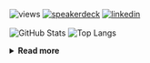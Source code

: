 ![views](https://komarev.com/ghpvc/?username=chck&color=blueviolet)
[![speakerdeck](https://img.shields.io/badge/Speaker_Deck-chck-8a2be2?style=flat-square&logo=speaker-deck)](https://speakerdeck.com/chck)
[![linkedin](https://img.shields.io/badge/LinkedIn-chck-8a2be2?style=flat-square&logo=linkedin)](https://www.linkedin.com/in/chck/)

<p align="left"> 
  <img alt="GitHub Stats" align="center" height="150" src="https://github-readme-stats-nine-umber-51.vercel.app/api?username=chck&count_private=true&show_icons=true&hide_title=true&theme=buefy" />
  <img alt="Top Langs" align="center" height="150" src="https://github-readme-stats-nine-umber-51.vercel.app/api/top-langs/?username=chck&layout=compact&count_private=true&show_icons=true&hide_title=true&theme=buefy" />
</p>

<details>
  <summary><b>Read more</b></summary>
  <br>

  <!--START_SECTION:waka-->
**🐱 My GitHub Data** 

> 📦 76.9 kB Used in GitHub's Storage 
 > 
> 🏆 9 Contributions in the Year 2024
 > 
> 💼 Opted to Hire
 > 
> 📜 134 Public Repositories 
 > 
> 🔑 19 Private Repositories 
 > 
**I'm a Night 🦉** 

```text
🌞 Morning                1323 commits        ████░░░░░░░░░░░░░░░░░░░░░   15.95 % 
🌆 Daytime                2151 commits        ██████░░░░░░░░░░░░░░░░░░░   25.94 % 
🌃 Evening                2279 commits        ███████░░░░░░░░░░░░░░░░░░   27.48 % 
🌙 Night                  2540 commits        ████████░░░░░░░░░░░░░░░░░   30.63 % 
```
📅 **I'm Most Productive on Monday** 

```text
Monday                   1803 commits        █████░░░░░░░░░░░░░░░░░░░░   21.74 % 
Tuesday                  1696 commits        █████░░░░░░░░░░░░░░░░░░░░   20.45 % 
Wednesday                1167 commits        ████░░░░░░░░░░░░░░░░░░░░░   14.07 % 
Thursday                 1563 commits        █████░░░░░░░░░░░░░░░░░░░░   18.85 % 
Friday                   861 commits         ███░░░░░░░░░░░░░░░░░░░░░░   10.38 % 
Saturday                 404 commits         █░░░░░░░░░░░░░░░░░░░░░░░░   04.87 % 
Sunday                   799 commits         ██░░░░░░░░░░░░░░░░░░░░░░░   09.63 % 
```


📊 **This Week I Spent My Time On** 

```text
💬 Programming Languages: 
Other                    15 hrs 26 mins      █████████████████████░░░░   84.05 % 
Python                   50 mins             █░░░░░░░░░░░░░░░░░░░░░░░░   04.56 % 
TOML                     38 mins             █░░░░░░░░░░░░░░░░░░░░░░░░   03.47 % 
Markdown                 37 mins             █░░░░░░░░░░░░░░░░░░░░░░░░   03.42 % 
YAML                     20 mins             ░░░░░░░░░░░░░░░░░░░░░░░░░   01.89 % 

🔥 Editors: 
Chrome                   15 hrs 26 mins      █████████████████████░░░░   84.05 % 
PyCharm                  2 hrs 36 mins       ████░░░░░░░░░░░░░░░░░░░░░   14.22 % 
Neovim                   11 mins             ░░░░░░░░░░░░░░░░░░░░░░░░░   01.06 % 
Obsidian                 7 mins              ░░░░░░░░░░░░░░░░░░░░░░░░░   00.67 % 
```

**I Mostly Code in Python** 

```text
Python                   41 repos            ████████░░░░░░░░░░░░░░░░░   32.28 % 
Jupyter Notebook         21 repos            ████░░░░░░░░░░░░░░░░░░░░░   16.54 % 
Rust                     7 repos             █░░░░░░░░░░░░░░░░░░░░░░░░   05.51 % 
Shell                    3 repos             █░░░░░░░░░░░░░░░░░░░░░░░░   02.36 % 
Astro                    1 repo              ░░░░░░░░░░░░░░░░░░░░░░░░░   00.79 % 
```



**Timeline**

![Lines of Code chart](https://raw.githubusercontent.com/chck/chck/main/assets/bar_graph.png)


 Last Updated on 2024-01-11 01:28 UTC
<!--END_SECTION:waka-->
</details>


